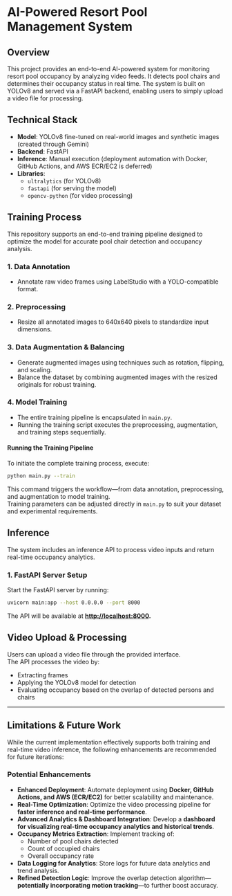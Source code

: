 # AI-Powered Resort Pool Management System

## Overview  
This project provides an end-to-end AI-powered system for monitoring resort pool occupancy by analyzing video feeds. It detects pool chairs and determines their occupancy status in real time. The system is built on YOLOv8 and served via a FastAPI backend, enabling users to simply upload a video file for processing.

## Technical Stack  
- **Model**: YOLOv8 fine-tuned on real-world images and synthetic images (created through Gemini)  
- **Backend**: FastAPI  
- **Inference**: Manual execution (deployment automation with Docker, GitHub Actions, and AWS ECR/EC2 is deferred)  
- **Libraries**:  
  - `ultralytics` (for YOLOv8)  
  - `fastapi` (for serving the model)  
  - `opencv-python` (for video processing)

## Training Process  
This repository supports an end-to-end training pipeline designed to optimize the model for accurate pool chair detection and occupancy analysis.

### 1. Data Annotation  
- Annotate raw video frames using LabelStudio with a YOLO-compatible format.

### 2. Preprocessing  
- Resize all annotated images to 640x640 pixels to standardize input dimensions.

### 3. Data Augmentation & Balancing  
- Generate augmented images using techniques such as rotation, flipping, and scaling.
- Balance the dataset by combining augmented images with the resized originals for robust training.

### 4. Model Training  
- The entire training pipeline is encapsulated in `main.py`.
- Running the training script executes the preprocessing, augmentation, and training steps sequentially.

#### Running the Training Pipeline  
To initiate the complete training process, execute:
```bash
python main.py --train
```

This command triggers the workflow—from data annotation, preprocessing, and augmentation to model training.  
Training parameters can be adjusted directly in `main.py` to suit your dataset and experimental requirements.

## Inference  
The system includes an inference API to process video inputs and return real-time occupancy analytics.

### 1. FastAPI Server Setup  
Start the FastAPI server by running:

```bash
uvicorn main:app --host 0.0.0.0 --port 8000
```

The API will be available at **[http://localhost:8000](http://localhost:8000).**

## Video Upload & Processing  
Users can upload a video file through the provided interface.  
The API processes the video by:  
- Extracting frames  
- Applying the YOLOv8 model for detection  
- Evaluating occupancy based on the overlap of detected persons and chairs  

---

## Limitations & Future Work  
While the current implementation effectively supports both training and real-time video inference, the following enhancements are recommended for future iterations:

### **Potential Enhancements**  
- **Enhanced Deployment**: Automate deployment using **Docker, GitHub Actions, and AWS (ECR/EC2)** for better scalability and maintenance.  
- **Real-Time Optimization**: Optimize the video processing pipeline for **faster inference and real-time performance**.  
- **Advanced Analytics & Dashboard Integration**: Develop a **dashboard for visualizing real-time occupancy analytics and historical trends**.  
- **Occupancy Metrics Extraction**: Implement tracking of:  
  - Number of pool chairs detected  
  - Count of occupied chairs  
  - Overall occupancy rate  
- **Data Logging for Analytics**: Store logs for future data analytics and trend analysis.  
- **Refined Detection Logic**: Improve the overlap detection algorithm—**potentially incorporating motion tracking**—to further boost accuracy.  
